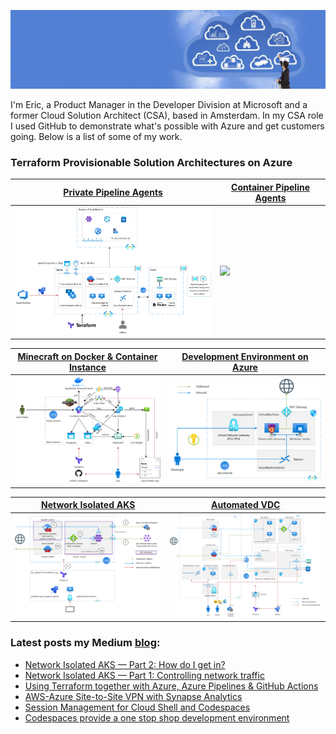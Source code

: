 ![](images/1517654827293.jpeg)

I'm Eric, a Product Manager in the Developer Division at Microsoft and a former Cloud Solution Architect (CSA), based in Amsterdam. 
In my CSA role I used GitHub to demonstrate what's possible with Azure and get customers going. Below is a list of some of my work.


### Terraform Provisionable Solution Architectures on Azure

[Private Pipeline Agents](https://github.com/geekzter/azure-pipeline-agents) | [Container Pipeline Agents](https://github.com/geekzter/azure-pipelines-container-agent)
--- | --- 
<a href="https://github.com/geekzter/azure-pipeline-agents"><img width="360" src="https://github.com/geekzter/azure-pipeline-agents/raw/master/visuals/diagram.png"></a> | <a href="https://github.com/geekzter/azure-pipelines-container-agent"><img width="360" src="https://github.com/geekzter/azure-pipelines-container-agent/blob/main/visuals/overview.png?raw=true"></a> 

[Minecraft on Docker & Container Instance](https://github.com/geekzter/azure-minecraft-docker) | [Development Environment on Azure](https://github.com/geekzter/azure-devenv)
--- | --- 
<a href="https://github.com/geekzter/azure-minecraft-docker"><img width="360" src="https://github.com/geekzter/azure-minecraft-docker/raw/main/visuals/diagram.png"></a> | <a href="https://github.com/geekzter/azure-devenv"><img width="360" src="https://github.com/geekzter/azure-devenv/raw/master/visuals/region.png"></a> 

[Network Isolated AKS](https://github.com/geekzter/azure-aks) | [Automated VDC](https://github.com/geekzter/azure-vdc)
--- | --- 
<a href="https://github.com/geekzter/azure-aks"><img width="360" src="https://github.com/geekzter/azure-aks/raw/main/visuals/diagram.png"></a> | <a href="https://github.com/geekzter/azure-vdc"><img width="360" src="https://github.com/geekzter/azure-vdc/raw/master/diagram.png"></a> 


### Latest posts my Medium [blog](https://geekzter.medium.com/):
- [Network Isolated AKS — Part 2: How do I get in?](https://geekzter.medium.com/network-isolated-aks-part-2-how-do-i-get-in-1c01d0c1b115)
- [Network Isolated AKS — Part 1: Controlling network traffic](https://geekzter.medium.com/network-isolated-aks-part-1-controlling-network-traffic-2cd0e045352d)
- [Using Terraform together with Azure, Azure Pipelines & GitHub Actions](https://geekzter.medium.com/using-terraform-with-azure-azure-pipelines-github-actions-86e043bd0d9e)
- [AWS-Azure Site-to-Site VPN with Synapse Analytics](https://geekzter.medium.com/aws-azure-site-to-site-vpn-with-synapse-analytics-d38af287b388)
- [Session Management for Cloud Shell and Codespaces](https://geekzter.medium.com/session-management-for-cloud-shell-and-codespaces-29f474925c53)
- [Codespaces provide a one stop shop development environment](https://geekzter.medium.com/codespaces-provide-a-one-stop-shop-development-environment-8fbad6716d53)

